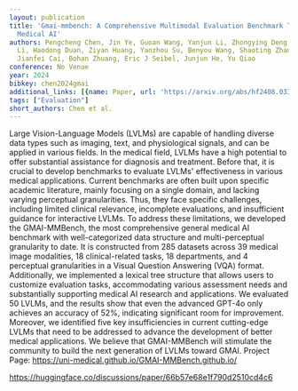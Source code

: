 ```yaml
---
layout: publication
title: 'Gmai-mmbench: A Comprehensive Multimodal Evaluation Benchmark Towards General
  Medical AI'
authors: Pengcheng Chen, Jin Ye, Guoan Wang, Yanjun Li, Zhongying Deng, Wei Li, Tianbin
  Li, Haodong Duan, Ziyan Huang, Yanzhou Su, Benyou Wang, Shaoting Zhang, Bin Fu,
  Jianfei Cai, Bohan Zhuang, Eric J Seibel, Junjun He, Yu Qiao
conference: No Venue
year: 2024
bibkey: chen2024gmai
additional_links: [{name: Paper, url: 'https://arxiv.org/abs/hf2408.03361'}]
tags: ["Evaluation"]
short_authors: Chen et al.
---
```

Large Vision-Language Models (LVLMs) are capable of handling diverse data types such as imaging, text, and physiological signals, and can be applied in various fields. In the medical field, LVLMs have a high potential to offer substantial assistance for diagnosis and treatment. Before that, it is crucial to develop benchmarks to evaluate LVLMs' effectiveness in various medical applications. Current benchmarks are often built upon specific academic literature, mainly focusing on a single domain, and lacking varying perceptual granularities. Thus, they face specific challenges, including limited clinical relevance, incomplete evaluations, and insufficient guidance for interactive LVLMs. To address these limitations, we developed the GMAI-MMBench, the most comprehensive general medical AI benchmark with well-categorized data structure and multi-perceptual granularity to date. It is constructed from 285 datasets across 39 medical image modalities, 18 clinical-related tasks, 18 departments, and 4 perceptual granularities in a Visual Question Answering (VQA) format. Additionally, we implemented a lexical tree structure that allows users to customize evaluation tasks, accommodating various assessment needs and substantially supporting medical AI research and applications. We evaluated 50 LVLMs, and the results show that even the advanced GPT-4o only achieves an accuracy of 52%, indicating significant room for improvement. Moreover, we identified five key insufficiencies in current cutting-edge LVLMs that need to be addressed to advance the development of better medical applications. We believe that GMAI-MMBench will stimulate the community to build the next generation of LVLMs toward GMAI. Project Page: https://uni-medical.github.io/GMAI-MMBench.github.io/

https://huggingface.co/discussions/paper/66b57e68e1f790d2510cd4c6